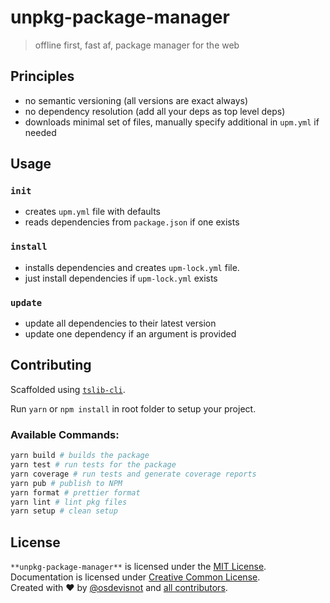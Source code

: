 # unpkg-package-manager

> offline first, fast af, package manager for the web

## Principles

- no semantic versioning (all versions are exact always)
- no dependency resolution (add all your deps as top level deps)
- downloads minimal set of files, manually specify additional in `upm.yml` if needed

## Usage

### `init`

- creates `upm.yml` file with defaults
- reads dependencies from `package.json` if one exists

### `install`

- installs dependencies and creates `upm-lock.yml` file.
- just install dependencies if `upm-lock.yml` exists

### `update`

- update all dependencies to their latest version
- update one dependency if an argument is provided

## Contributing

Scaffolded using [`tslib-cli`](https://www.npmjs.com/package/tslib-cli).

Run `yarn` or `npm install` in root folder to setup your project.

### Available Commands:

```bash
yarn build # builds the package
yarn test # run tests for the package
yarn coverage # run tests and generate coverage reports
yarn pub # publish to NPM
yarn format # prettier format
yarn lint # lint pkg files
yarn setup # clean setup
```

## License

`**unpkg-package-manager**` is licensed under the [MIT License](http://opensource.org/licenses/MIT).<br>
Documentation is licensed under [Creative Common License](http://creativecommons.org/licenses/by/4.0/).<br>
Created with ♥ by [@osdevisnot](https://github.com/osdevisnot) and [all contributors](https://github.com/osdevisnot/unpkg-package-manager/graphs/contributors).
